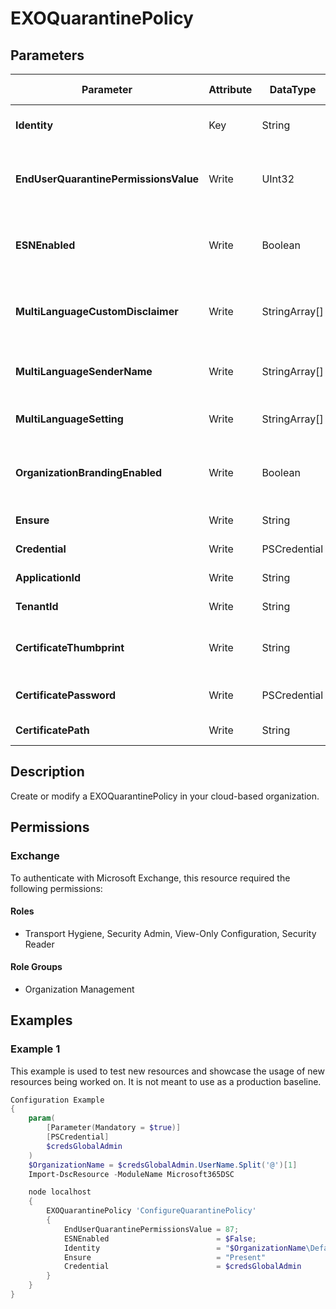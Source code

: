 ﻿# EXOQuarantinePolicy

## Parameters

| Parameter | Attribute | DataType | Description | Allowed Values |
| --- | --- | --- | --- | --- |
| **Identity** | Key | String | The Identity parameter specifies the QuarantinePolicy you want to modify. | |
| **EndUserQuarantinePermissionsValue** | Write | UInt32 | The EndUserQuarantinePermissionsValue parameter specifies the end-user permissions for the quarantine policy. | |
| **ESNEnabled** | Write | Boolean | The ESNEnabled parameter specifies whether to enable quarantine notifications (formerly known as end-user spam notifications) for the policy. | |
| **MultiLanguageCustomDisclaimer** | Write | StringArray[] | The MultiLanguageCustomDisclaimer parameter specifies the custom disclaimer text to use near the bottom of quarantine notifications. | |
| **MultiLanguageSenderName** | Write | StringArray[] | The MultiLanguageSenderName parameter specifies the email sender's display name to use in quarantine notifications. | |
| **MultiLanguageSetting** | Write | StringArray[] | The MultiLanguageSetting parameter specifies the language of quarantine notifications. | |
| **OrganizationBrandingEnabled** | Write | Boolean | The OrganizationBrandingEnabled parameter enables or disables organization branding in the end-user quarantine notification messages. | |
| **Ensure** | Write | String | Specifies if this QuarantinePolicy should exist. | `Present`, `Absent` |
| **Credential** | Write | PSCredential | Credentials of the Exchange Global Admin | |
| **ApplicationId** | Write | String | Id of the Azure Active Directory application to authenticate with. | |
| **TenantId** | Write | String | Id of the Azure Active Directory tenant used for authentication. | |
| **CertificateThumbprint** | Write | String | Thumbprint of the Azure Active Directory application's authentication certificate to use for authentication. | |
| **CertificatePassword** | Write | PSCredential | Username can be made up to anything but password will be used for CertificatePassword | |
| **CertificatePath** | Write | String | Path to certificate used in service principal usually a PFX file. | |

## Description

Create or modify a EXOQuarantinePolicy in your cloud-based organization.

## Permissions


### Exchange

To authenticate with Microsoft Exchange, this resource required the following permissions:

#### Roles

- Transport Hygiene, Security Admin, View-Only Configuration, Security Reader

#### Role Groups

- Organization Management

## Examples

### Example 1

This example is used to test new resources and showcase the usage of new resources being worked on.
It is not meant to use as a production baseline.

```powershell
Configuration Example
{
    param(
        [Parameter(Mandatory = $true)]
        [PSCredential]
        $credsGlobalAdmin
    )
    $OrganizationName = $credsGlobalAdmin.UserName.Split('@')[1]
    Import-DscResource -ModuleName Microsoft365DSC

    node localhost
    {
        EXOQuarantinePolicy 'ConfigureQuarantinePolicy'
        {
            EndUserQuarantinePermissionsValue = 87;
            ESNEnabled                        = $False;
            Identity                          = "$OrganizationName\DefaultFullAccessPolicy";
            Ensure                            = "Present"
            Credential                        = $credsGlobalAdmin
        }
    }
}
```

